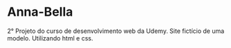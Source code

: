 # Anna-Bella
2° Projeto do curso de desenvolvimento web da Udemy. Site fictício de uma modelo. Utilizando html e css.
